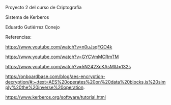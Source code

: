 Proyecto 2 del curso de Criptografía

Sistema de Kerberos

Eduardo Gutiérrez Conejo

Referencias:

https://www.youtube.com/watch?v=n0uJsqFGO4k

https://www.youtube.com/watch?v=GYCVmMCRmTM

https://www.youtube.com/watch?v=5N242XcKAsM&t=132s

https://onboardbase.com/blog/aes-encryption-decryption/#:~:text=AES%20operates%20on%20data%20blocks,is%20simply%20the%20inverse%20operation.

https://www.kerberos.org/software/tutorial.html
